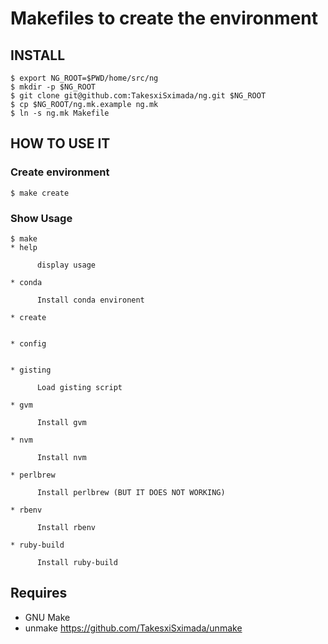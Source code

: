 # Makefiles to create the environment

## INSTALL

```
$ export NG_ROOT=$PWD/home/src/ng
$ mkdir -p $NG_ROOT
$ git clone git@github.com:TakesxiSximada/ng.git $NG_ROOT
$ cp $NG_ROOT/ng.mk.example ng.mk
$ ln -s ng.mk Makefile
```

## HOW TO USE IT

### Create environment

```
$ make create
```

### Show Usage

```
$ make
* help

      display usage

* conda

      Install conda environent

* create


* config


* gisting

      Load gisting script

* gvm

      Install gvm

* nvm

      Install nvm

* perlbrew

      Install perlbrew (BUT IT DOES NOT WORKING)

* rbenv

      Install rbenv

* ruby-build

      Install ruby-build
```


## Requires

- GNU Make
- unmake https://github.com/TakesxiSximada/unmake

